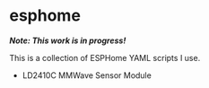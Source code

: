 # esphome

***Note: This work is in progress!***

This is a collection of ESPHome YAML scripts I use.

- LD2410C MMWave Sensor Module